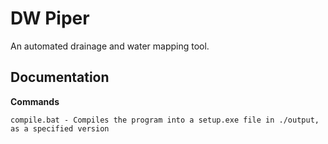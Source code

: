 # DW Piper
An automated drainage and water mapping tool.

## Documentation
**Commands**
```
compile.bat - Compiles the program into a setup.exe file in ./output, as a specified version
```